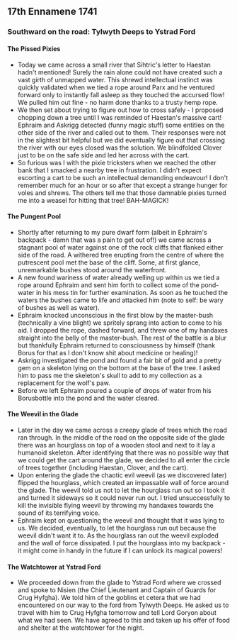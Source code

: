 ## 17th Ennamene 1741
### Southward on the road: Tylwyth Deeps to Ystrad Ford
#### The Pissed Pixies
* Today we came across a small river that Sihtric's letter to Haestan hadn't mentioned! Surely the rain alone could not have created such a vast girth of unmapped water. This shrewd intellectual instinct was quickly validated when we tied a rope around Parx and he ventured forward only to instantly fall asleep as they touched the accursed flow! We pulled him out fine - no harm done thanks to a trusty hemp rope.
* We then set about trying to figure out how to cross safely - I proposed chopping down a tree until I was reminded of Haestan's massive cart! Ephraim and Askrigg detected (funny magic stuff) some entities on the other side of the river and called out to them. Their responses were not in the slightest bit helpful but we did eventually figure out that crossing the river with our eyes closed was the solution. We blindfolded Clover just to be on the safe side and led her across with the cart.
* So furious was I with the pixie tricksters when we reached the other bank that I smacked a nearby tree in frustration. I didn't expect escorting a cart to be such an intellectual demanding endeavour! I don't remember much for an hour or so after that except a strange hunger for voles and shrews. The others tell me that those damnable pixies turned me into a weasel for hitting that tree! BAH-MAGICK!

#### The Pungent Pool
* Shortly after returning to my pure dwarf form (albeit in Ephraim's backpack - damn that was a pain to get out of!) we came across a stagnant pool of water against one of the rock cliffs that flanked either side of the road. A withered tree erupting from the centre of where the putrescent pool met the base of the cliff. Some, at first glance, unremarkable bushes stood around the waterfront.
* A new found wariness of water already welling up within us we tied a rope around Ephraim and sent him forth to collect some of the pond-water in his mess tin for further examination. As soon as he touched the waters the bushes came to life and attacked him (note to self: be wary of bushes as well as water).
* Ephraim knocked unconscious in the first blow by the master-bush (technically a vine blight) we spritely sprang into action to come to his aid. I dropped the rope, dashed forward, and threw one of my handaxes straight into the belly of the master-bush. The rest of the battle is a blur but thankfully Ephraim returned to consciousness by himself (thank Borus for that as I don't know shit about medicine or healing)!
* Askrigg investigated the pond and found a fair bit of gold and a pretty gem on a skeleton lying on the bottom at the base of the tree. I asked him to pass me the skeleton's skull to add to my collection as a replacement for the wolf's paw.
* Before we left Ephraim poured a couple of drops of water from his Borusbottle into the pond and the water cleared.

#### The Weevil in the Glade
* Later in the day we came across a creepy glade of trees which the road ran through. In the middle of the road on the opposite side of the glade there was an hourglass on top of a wooden stool and next to it lay a humanoid skeleton. After identifying that there was no possible way that we could get the cart around the glade, we decided to all enter the circle of trees together (including Haestan, Clover, and the cart).
* Upon entering the glade the chaotic evil weevil (as we discovered later) flipped the hourglass, which created an impassable wall of force around the glade. The weevil told us not to let the hourglass run out so I took it and turned it sideways so it could never run out. I tried unsuccessfully to kill the invisible flying weevil by throwing my handaxes towards the sound of its terrifying voice.
* Ephraim kept on questioning the weevil and thought that it was lying to us. We decided, eventually, to let the hourglass run out because the weevil didn't want it to. As the hourglass ran out the weevil exploded and the wall of force dissipated. I put the hourglass into my backpack - it might come in handy in the future if I can unlock its magical powers!

#### The Watchtower at Ystrad Ford
* We proceeded down from the glade to Ystrad Ford where we crossed and spoke to Nisien (the Chief Lieutenant and Captain of Guards for Crug Hyfgha). We told him of the goblins et cetera that we had encountered on our way to the ford from Tylwyth Deeps. He asked us to travel with him to Crug Hyfgha tomorrow and tell Lord Goryon about what we had seen. We have agreed to this and taken up his offer of food and shelter at the watchtower for the night.
